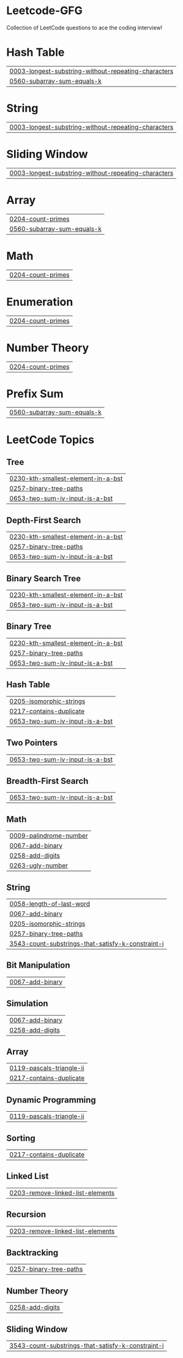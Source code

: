 # Leetcode-GFG
Collection of LeetCode questions to ace the coding interview!


# Hash Table
|  |
| ------- |
| [0003-longest-substring-without-repeating-characters](https://github.com/dks20/Leetcode-GFG/tree/master/0003-longest-substring-without-repeating-characters) |
| [0560-subarray-sum-equals-k](https://github.com/dks20/Leetcode-GFG/tree/master/0560-subarray-sum-equals-k) |
# String
|  |
| ------- |
| [0003-longest-substring-without-repeating-characters](https://github.com/dks20/Leetcode-GFG/tree/master/0003-longest-substring-without-repeating-characters) |
# Sliding Window
|  |
| ------- |
| [0003-longest-substring-without-repeating-characters](https://github.com/dks20/Leetcode-GFG/tree/master/0003-longest-substring-without-repeating-characters) |
# Array
|  |
| ------- |
| [0204-count-primes](https://github.com/dks20/Leetcode-GFG/tree/master/0204-count-primes) |
| [0560-subarray-sum-equals-k](https://github.com/dks20/Leetcode-GFG/tree/master/0560-subarray-sum-equals-k) |
# Math
|  |
| ------- |
| [0204-count-primes](https://github.com/dks20/Leetcode-GFG/tree/master/0204-count-primes) |
# Enumeration
|  |
| ------- |
| [0204-count-primes](https://github.com/dks20/Leetcode-GFG/tree/master/0204-count-primes) |
# Number Theory
|  |
| ------- |
| [0204-count-primes](https://github.com/dks20/Leetcode-GFG/tree/master/0204-count-primes) |
# Prefix Sum
|  |
| ------- |
| [0560-subarray-sum-equals-k](https://github.com/dks20/Leetcode-GFG/tree/master/0560-subarray-sum-equals-k) |
<!---LeetCode Topics Start-->
# LeetCode Topics
## Tree
|  |
| ------- |
| [0230-kth-smallest-element-in-a-bst](https://github.com/dks20/Leetcode-GFG/tree/master/0230-kth-smallest-element-in-a-bst) |
| [0257-binary-tree-paths](https://github.com/dks20/Leetcode-GFG/tree/master/0257-binary-tree-paths) |
| [0653-two-sum-iv-input-is-a-bst](https://github.com/dks20/Leetcode-GFG/tree/master/0653-two-sum-iv-input-is-a-bst) |
## Depth-First Search
|  |
| ------- |
| [0230-kth-smallest-element-in-a-bst](https://github.com/dks20/Leetcode-GFG/tree/master/0230-kth-smallest-element-in-a-bst) |
| [0257-binary-tree-paths](https://github.com/dks20/Leetcode-GFG/tree/master/0257-binary-tree-paths) |
| [0653-two-sum-iv-input-is-a-bst](https://github.com/dks20/Leetcode-GFG/tree/master/0653-two-sum-iv-input-is-a-bst) |
## Binary Search Tree
|  |
| ------- |
| [0230-kth-smallest-element-in-a-bst](https://github.com/dks20/Leetcode-GFG/tree/master/0230-kth-smallest-element-in-a-bst) |
| [0653-two-sum-iv-input-is-a-bst](https://github.com/dks20/Leetcode-GFG/tree/master/0653-two-sum-iv-input-is-a-bst) |
## Binary Tree
|  |
| ------- |
| [0230-kth-smallest-element-in-a-bst](https://github.com/dks20/Leetcode-GFG/tree/master/0230-kth-smallest-element-in-a-bst) |
| [0257-binary-tree-paths](https://github.com/dks20/Leetcode-GFG/tree/master/0257-binary-tree-paths) |
| [0653-two-sum-iv-input-is-a-bst](https://github.com/dks20/Leetcode-GFG/tree/master/0653-two-sum-iv-input-is-a-bst) |
## Hash Table
|  |
| ------- |
| [0205-isomorphic-strings](https://github.com/dks20/Leetcode-GFG/tree/master/0205-isomorphic-strings) |
| [0217-contains-duplicate](https://github.com/dks20/Leetcode-GFG/tree/master/0217-contains-duplicate) |
| [0653-two-sum-iv-input-is-a-bst](https://github.com/dks20/Leetcode-GFG/tree/master/0653-two-sum-iv-input-is-a-bst) |
## Two Pointers
|  |
| ------- |
| [0653-two-sum-iv-input-is-a-bst](https://github.com/dks20/Leetcode-GFG/tree/master/0653-two-sum-iv-input-is-a-bst) |
## Breadth-First Search
|  |
| ------- |
| [0653-two-sum-iv-input-is-a-bst](https://github.com/dks20/Leetcode-GFG/tree/master/0653-two-sum-iv-input-is-a-bst) |
## Math
|  |
| ------- |
| [0009-palindrome-number](https://github.com/dks20/Leetcode-GFG/tree/master/0009-palindrome-number) |
| [0067-add-binary](https://github.com/dks20/Leetcode-GFG/tree/master/0067-add-binary) |
| [0258-add-digits](https://github.com/dks20/Leetcode-GFG/tree/master/0258-add-digits) |
| [0263-ugly-number](https://github.com/dks20/Leetcode-GFG/tree/master/0263-ugly-number) |
## String
|  |
| ------- |
| [0058-length-of-last-word](https://github.com/dks20/Leetcode-GFG/tree/master/0058-length-of-last-word) |
| [0067-add-binary](https://github.com/dks20/Leetcode-GFG/tree/master/0067-add-binary) |
| [0205-isomorphic-strings](https://github.com/dks20/Leetcode-GFG/tree/master/0205-isomorphic-strings) |
| [0257-binary-tree-paths](https://github.com/dks20/Leetcode-GFG/tree/master/0257-binary-tree-paths) |
| [3543-count-substrings-that-satisfy-k-constraint-i](https://github.com/dks20/Leetcode-GFG/tree/master/3543-count-substrings-that-satisfy-k-constraint-i) |
## Bit Manipulation
|  |
| ------- |
| [0067-add-binary](https://github.com/dks20/Leetcode-GFG/tree/master/0067-add-binary) |
## Simulation
|  |
| ------- |
| [0067-add-binary](https://github.com/dks20/Leetcode-GFG/tree/master/0067-add-binary) |
| [0258-add-digits](https://github.com/dks20/Leetcode-GFG/tree/master/0258-add-digits) |
## Array
|  |
| ------- |
| [0119-pascals-triangle-ii](https://github.com/dks20/Leetcode-GFG/tree/master/0119-pascals-triangle-ii) |
| [0217-contains-duplicate](https://github.com/dks20/Leetcode-GFG/tree/master/0217-contains-duplicate) |
## Dynamic Programming
|  |
| ------- |
| [0119-pascals-triangle-ii](https://github.com/dks20/Leetcode-GFG/tree/master/0119-pascals-triangle-ii) |
## Sorting
|  |
| ------- |
| [0217-contains-duplicate](https://github.com/dks20/Leetcode-GFG/tree/master/0217-contains-duplicate) |
## Linked List
|  |
| ------- |
| [0203-remove-linked-list-elements](https://github.com/dks20/Leetcode-GFG/tree/master/0203-remove-linked-list-elements) |
## Recursion
|  |
| ------- |
| [0203-remove-linked-list-elements](https://github.com/dks20/Leetcode-GFG/tree/master/0203-remove-linked-list-elements) |
## Backtracking
|  |
| ------- |
| [0257-binary-tree-paths](https://github.com/dks20/Leetcode-GFG/tree/master/0257-binary-tree-paths) |
## Number Theory
|  |
| ------- |
| [0258-add-digits](https://github.com/dks20/Leetcode-GFG/tree/master/0258-add-digits) |
## Sliding Window
|  |
| ------- |
| [3543-count-substrings-that-satisfy-k-constraint-i](https://github.com/dks20/Leetcode-GFG/tree/master/3543-count-substrings-that-satisfy-k-constraint-i) |
<!---LeetCode Topics End-->